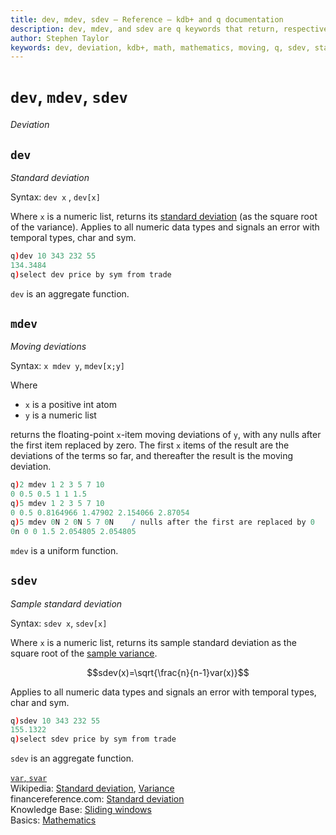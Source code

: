 ```yaml
---
title: dev, mdev, sdev – Reference – kdb+ and q documentation
description: dev, mdev, and sdev are q keywords that return, respectively, the standard deviation, moving deviation, and sample standard deviation of their argument. 
author: Stephen Taylor
keywords: dev, deviation, kdb+, math, mathematics, moving, q, sdev, standard deviation, statistics
---
```

# `dev`, `mdev`, `sdev`

_Deviation_




## `dev`

_Standard deviation_

Syntax: `dev x` , `dev[x]`

Where `x` is a numeric list, returns its [standard deviation](https://en.wikipedia.org/wiki/Standard_deviation "Wikipedia") (as the square root of the variance). 
Applies to all numeric data types and signals an error with temporal types, char and sym.

```q
q)dev 10 343 232 55
134.3484
q)select dev price by sym from trade
```

`dev` is an aggregate function.


## `mdev`

_Moving deviations_

Syntax: `x mdev y`, `mdev[x;y]`

Where

-   `x` is a positive int atom
-   `y` is a numeric list

returns the floating-point `x`-item moving deviations of `y`, with any nulls after the first item replaced by zero. The first `x` items of the result are the deviations of the terms so far, and thereafter the result is the moving deviation. 

```q
q)2 mdev 1 2 3 5 7 10
0 0.5 0.5 1 1 1.5
q)5 mdev 1 2 3 5 7 10
0 0.5 0.8164966 1.47902 2.154066 2.87054
q)5 mdev 0N 2 0N 5 7 0N    / nulls after the first are replaced by 0
0n 0 0 1.5 2.054805 2.054805
```

`mdev` is a uniform function. 


## `sdev` 

_Sample standard deviation_

Syntax: `sdev x`, `sdev[x]`

Where `x` is a numeric list, returns its sample standard deviation as the square root of the [sample variance](var.md#svar).

$$sdev(x)=\sqrt{\frac{n}{n-1}var(x)}$$

Applies to all numeric data types and signals an error with temporal types, char and sym.

```q
q)sdev 10 343 232 55
155.1322
q)select sdev price by sym from trade
```

`sdev` is an aggregate function.



<i class="far fa-hand-point-right"></i> 
[`var`, `svar`](var.md)  
Wikipedia: [Standard deviation](https://en.wikipedia.org/wiki/Standard_deviation),
[Variance](https://en.wikipedia.org/wiki/Variance)  
financereference.com: [Standard deviation](http://financereference.com/learn/standard-deviation)  
Knowledge Base: [Sliding windows](../kb/programming-idioms.md#how-do-i-apply-a-function-to-a-sequence-sliding-window)  
Basics: [Mathematics](../basics/math.md)
